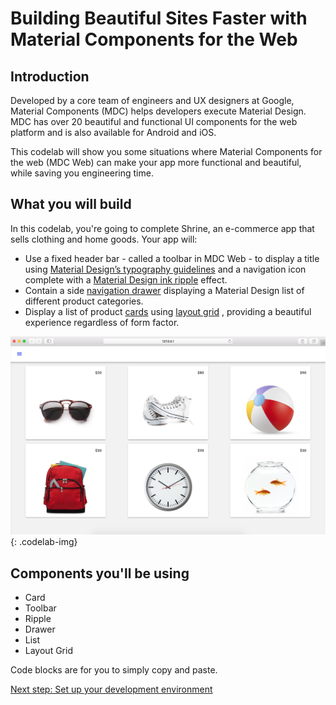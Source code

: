 <!--docs:
title: "Building Beautiful Sites"
layout: landing
section: codelabs
path: /codelabs/beautiful-sites-simplified/
-->

<!--
This is a simplified version of Building Beautiful Sites with MDC web
edited for a non-technical audience
-->


# Building Beautiful Sites Faster with Material Components for the Web

## Introduction

Developed by a core team of engineers and UX designers at Google, Material Components (MDC) helps developers execute Material Design. MDC has over 20 beautiful and functional UI components for the web platform and is also available for Android and iOS.

This codelab will show you some situations where Material Components for the web (MDC Web) can make your app more functional and beautiful, while saving you engineering time.

## What you will build

In this codelab, you're going to complete Shrine, an e-commerce app that sells clothing and home goods. Your app will:

- Use a fixed header bar - called a toolbar in MDC Web  - to display a title using [Material Design’s typography guidelines](https://material.io/guidelines/style/typography.html) and a navigation icon complete with a [Material Design ink ripple](https://material.io/guidelines/motion/material-motion.html#material-motion-how-does-material-move) effect.
- Contain a side [navigation drawer](https://material.io/guidelines/patterns/navigation-drawer.html) displaying a Material Design list of different product categories.
- Display a list of product [cards](https://material.io/guidelines/components/cards.html#) using [layout grid](https://material.io/guidelines/layout/responsive-ui.html#responsive-ui-breakpoints) , providing a beautiful experience regardless of form factor.

![MDC Shrine](img/07-responsive.png)
{: .codelab-img}

## Components you'll be using

- Card
- Toolbar
- Ripple
- Drawer
- List
- Layout Grid

Code blocks are for you to simply copy and paste.

[Next step: Set up your development environment](./1-setup.md)
